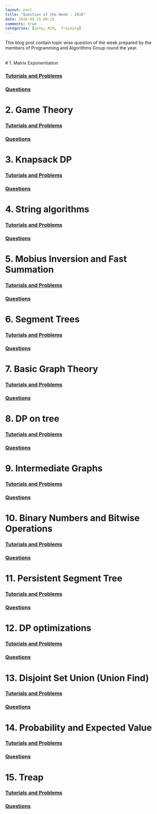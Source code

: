 ```yaml
---
layout: post
title: "Question of the Week : 2016"
date: 2016-05-15 00:15
comments: true
categories: [qotw, ACM,  Training]
---
```

This blog post contain topic wise question of the week prepared by the members of Programming and Algorithms Group round the year.

<br>
# 1. Matrix Exponentiation

### [Tutorials and Problems](https://www.facebook.com/sdspag/posts/997062917024266)

### [Questions](https://www.facebook.com/sdspag/posts/999466136783944)

# 2. Game Theory

### [Tutorials and Problems](https://www.facebook.com/sdspag/posts/1000717543325470)

### [Questions](https://www.facebook.com/sdspag/posts/1002680459795845)

# 3. Knapsack DP

### [Tutorials and Problems](https://www.facebook.com/sdspag/posts/1004839869579904)

### [Questions](https://www.facebook.com/sdspag/posts/1006618979401993)

# 4. String algorithms

### [Tutorials and Problems](https://www.facebook.com/sdspag/posts/1012644175466140)

### [Questions](https://www.facebook.com/sdspag/posts/1015117598552131)	

# 5. Mobius Inversion and Fast Summation

### [Tutorials and Problems](https://www.facebook.com/sdspag/posts/1016790915051466)

### [Questions](https://www.facebook.com/sdspag/posts/1019375804792977)

# 6. Segment Trees

### [Tutorials and Problems](https://www.facebook.com/sdspag/posts/1021207021276522)

### [Questions](https://www.facebook.com/sdspag/posts/1024691390928085)

# 7. Basic Graph Theory

### [Tutorials and Problems](https://www.facebook.com/sdspag/posts/1024691970928027)

### [Questions](https://www.facebook.com/sdspag/posts/1027190957344795)

# 8. DP on tree

### [Tutorials and Problems](https://www.facebook.com/sdspag/posts/1028997683830789)

### [Questions](https://www.facebook.com/sdspag/posts/1038507119546512)

# 9. Intermediate Graphs

### [Tutorials and Problems](https://www.facebook.com/sdspag/posts/1033236496740241)

### [Questions](https://www.facebook.com/sdspag/posts/1036387673091790)

# 10. Binary Numbers and Bitwise Operations

### [Tutorials and Problems](https://www.facebook.com/sdspag/posts/1036388869758337)

### [Questions](https://www.facebook.com/sdspag/posts/1041939805869910)

# 11. Persistent Segment Tree

### [Tutorials and Problems](https://www.facebook.com/sdspag/posts/1049500875113803)

### [Questions](https://www.facebook.com/sdspag/posts/1053788711351686)

# 12. DP optimizations

### [Tutorials and Problems](https://www.facebook.com/sdspag/posts/1058315734232317)

### [Questions](https://www.facebook.com/sdspag/posts/1062703480460209)

# 13. Disjoint Set Union (Union Find)

### [Tutorials and Problems](https://www.facebook.com/sdspag/posts/1063774490353108)

### [Questions](https://www.facebook.com/sdspag/posts/1067801279950429)

# 14. Probability and Expected Value

### [Tutorials and Problems](https://www.facebook.com/sdspag/posts/1071398092924081)

### [Questions](https://www.facebook.com/sdspag/posts/1077004705696753)

# 15. Treap

### [Tutorials and Problems](https://www.facebook.com/sdspag/posts/1084686398261917)

### [Questions](https://www.facebook.com/sdspag/posts/1087646731299217)